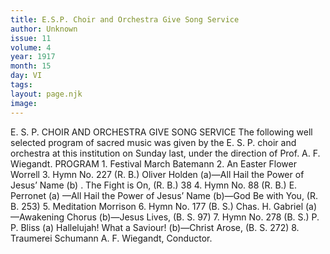 ```yaml
---
title: E.S.P. Choir and Orchestra Give Song Service
author: Unknown
issue: 11
volume: 4
year: 1917
month: 15
day: VI
tags:
layout: page.njk
image:
---
```

E. S. P. CHOIR AND ORCHESTRA GIVE SONG SERVICE    The following well selected program of sacred music was given by the E. S. P. choir and orchestra at this institution on Sunday last, under the direction of Prof. A. F. Wiegandt.       PROGRAM    1. Festival March Batemann    2. An Easter Flower Worrell    3. Hymn No. 227 (R. B.) Oliver Holden    (a)—All Hail the Power of Jesus’ Name    (b) . The Fight is On, (R. B.) 38    4. Hymn No. 88 (R. B.) E. Perronet    (a) —All Hail the Power of Jesus’ Name    (b)—God Be with You, (R. B. 253)    5. Meditation Morrison    6. Hymn No. 177 (B. S.) Chas. H. Gabriel    (a)—Awakening Chorus    (b)—Jesus Lives, (B. S. 97)    7. Hymn No. 278 (B. S.) P. P. Bliss    (a) Hallelujah! What a Saviour!    (b)—Christ Arose, (B. S. 272)    8. Traumerei Schumann       A. F. Wiegandt, Conductor. 


